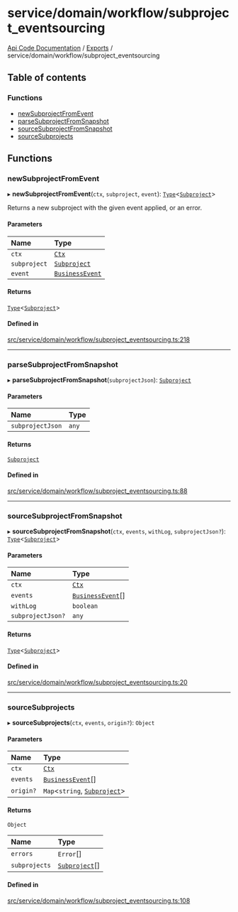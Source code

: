 # service/domain/workflow/subproject\_eventsourcing
 
[Api Code Documentation](../README.md) / [Exports](../modules.md) / service/domain/workflow/subproject\_eventsourcing

## Table of contents

### Functions

- [newSubprojectFromEvent](service_domain_workflow_subproject_eventsourcing.md#newsubprojectfromevent)
- [parseSubprojectFromSnapshot](service_domain_workflow_subproject_eventsourcing.md#parsesubprojectfromsnapshot)
- [sourceSubprojectFromSnapshot](service_domain_workflow_subproject_eventsourcing.md#sourcesubprojectfromsnapshot)
- [sourceSubprojects](service_domain_workflow_subproject_eventsourcing.md#sourcesubprojects)

## Functions

### newSubprojectFromEvent

▸ **newSubprojectFromEvent**(`ctx`, `subproject`, `event`): [`Type`](result.md#type)\<[`Subproject`](../interfaces/service_domain_workflow_subproject.Subproject.md)\>

Returns a new subproject with the given event applied, or an error.

#### Parameters

| Name | Type |
| :------ | :------ |
| `ctx` | [`Ctx`](../interfaces/lib_ctx.Ctx.md) |
| `subproject` | [`Subproject`](../interfaces/service_domain_workflow_subproject.Subproject.md) |
| `event` | [`BusinessEvent`](service_domain_business_event.md#businessevent) |

#### Returns

[`Type`](result.md#type)\<[`Subproject`](../interfaces/service_domain_workflow_subproject.Subproject.md)\>

#### Defined in

[src/service/domain/workflow/subproject_eventsourcing.ts:218](https://github.com/openkfw/TruBudget/blob/3b9e793/api/src/service/domain/workflow/subproject_eventsourcing.ts#L218)

___

### parseSubprojectFromSnapshot

▸ **parseSubprojectFromSnapshot**(`subprojectJson`): [`Subproject`](../interfaces/service_domain_workflow_subproject.Subproject.md)

#### Parameters

| Name | Type |
| :------ | :------ |
| `subprojectJson` | `any` |

#### Returns

[`Subproject`](../interfaces/service_domain_workflow_subproject.Subproject.md)

#### Defined in

[src/service/domain/workflow/subproject_eventsourcing.ts:88](https://github.com/openkfw/TruBudget/blob/3b9e793/api/src/service/domain/workflow/subproject_eventsourcing.ts#L88)

___

### sourceSubprojectFromSnapshot

▸ **sourceSubprojectFromSnapshot**(`ctx`, `events`, `withLog`, `subprojectJson?`): [`Type`](result.md#type)\<[`Subproject`](../interfaces/service_domain_workflow_subproject.Subproject.md)\>

#### Parameters

| Name | Type |
| :------ | :------ |
| `ctx` | [`Ctx`](../interfaces/lib_ctx.Ctx.md) |
| `events` | [`BusinessEvent`](service_domain_business_event.md#businessevent)[] |
| `withLog` | `boolean` |
| `subprojectJson?` | `any` |

#### Returns

[`Type`](result.md#type)\<[`Subproject`](../interfaces/service_domain_workflow_subproject.Subproject.md)\>

#### Defined in

[src/service/domain/workflow/subproject_eventsourcing.ts:20](https://github.com/openkfw/TruBudget/blob/3b9e793/api/src/service/domain/workflow/subproject_eventsourcing.ts#L20)

___

### sourceSubprojects

▸ **sourceSubprojects**(`ctx`, `events`, `origin?`): `Object`

#### Parameters

| Name | Type |
| :------ | :------ |
| `ctx` | [`Ctx`](../interfaces/lib_ctx.Ctx.md) |
| `events` | [`BusinessEvent`](service_domain_business_event.md#businessevent)[] |
| `origin?` | `Map`\<`string`, [`Subproject`](../interfaces/service_domain_workflow_subproject.Subproject.md)\> |

#### Returns

`Object`

| Name | Type |
| :------ | :------ |
| `errors` | `Error`[] |
| `subprojects` | [`Subproject`](../interfaces/service_domain_workflow_subproject.Subproject.md)[] |

#### Defined in

[src/service/domain/workflow/subproject_eventsourcing.ts:108](https://github.com/openkfw/TruBudget/blob/3b9e793/api/src/service/domain/workflow/subproject_eventsourcing.ts#L108)
